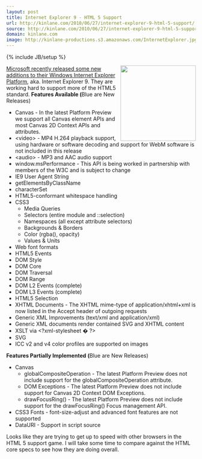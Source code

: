 ```yaml
---
layout: post
title: Internet Explorer 9 - HTML 5 Support
url: http://kinlane.com/2010/06/27/internet-explorer-9-html-5-support/
source: http://kinlane.com/2010/06/27/internet-explorer-9-html-5-support/
domain: kinlane.com
image: http://kinlane-productions.s3.amazonaws.com/InternetExplorer.jpg
---
```

{% include JB/setup %}

<p>
     <img class="alignnone c1" title="Internet Explorer" src="http://kinlane-productions.s3.amazonaws.com/InternetExplorer.jpg" alt="" width="200" align="right" /><a href="http://ie.microsoft.com/testdrive/info/ReleaseNotes/Default.html" target="_blank">Microsoft recently released some new additions to their Windows Internet Explorer Platform</a>, aka. Internet Explorer 9. They are working hard to support more of the HTML5 standard. <strong>Features Available <span class="c2">(</span></strong><span class="c2">Blue are New Releases)</span>
</p>
<ul class="mainlist">
     <li>
          <span class="c2">Canvas - In the latest Platform Preview we support all Canvas element APIs and most Canvas 2D Context APIs and attributes.</span>
     </li>
     <li>
          <span class="c2">&lt;video&gt; - MP4 H.264 playback support, using hardware or software decoding and support for WebM software is not included in this release</span>
     </li>
     <li>
          <span class="c2">&lt;audio&gt; - MP3 and AAC audio support</span>
     </li>
     <li>
          <span class="c2">window.msPerformance - This API is being worked in partnership with members of the W3C and is subject to change</span>
     </li>
     <li>IE9 User Agent String
     </li>
     <li>getElementsByClassName
     </li>
     <li>characterSet
     </li>
     <li>
          <span class="c2">HTML5-conformant whitespace handling</span>
     </li>
     <li>CSS3
          <ul class="mainlist">
               <li>Media Queries
               </li>
               <li>Selectors (entire module and ::selection)
               </li>
               <li>Namespaces (all except attribute selectors)
               </li>
               <li>
                    <span class="c2">Backgrounds &amp; Borders</span>
               </li>
               <li>Color (rgba(), opacity)
               </li>
               <li>
                    <span class="c2">Values &amp; Units</span>
               </li>
          </ul>
     </li>
     <li>
          <span class="c2">Web font formats</span>
     </li>
     <li>HTML5 Events
     </li>
     <li>
          <span class="c2">DOM Style</span>
     </li>
     <li>
          <span class="c2">DOM Core</span>
     </li>
     <li>DOM Traversal
     </li>
     <li>DOM Range
     </li>
     <li>DOM L2 Events (complete)
     </li>
     <li>DOM L3 Events (complete)
     </li>
     <li>HTML5 Selection
     </li>
     <li>
          <span class="c2">XHTML Documents - The XHTML mime-type of application/xhtml+xml is now listed in the Accept header of outgoing requests</span>
     </li>
     <li>
          <span class="c2">Generic XML Improvements (text/xml and application/xml)</span>
     </li>
     <li>
          <span class="c2">Generic XML documents render contained SVG and XHTML content</span>
     </li>
     <li>
          <span class="c2">XSLT via &lt;?xml-stylesheet � ?&gt;</span>
     </li>
     <li>SVG
     </li>
     <li>ICC v2 and v4 color profiles are supported on images
     </li>
</ul>
<p>
     <strong>Features Partially Implemented</strong> <span class="c2"><strong>(</strong>Blue are New Releases)</span>
</p>
<ul class="mainlist">
     <li>
          <span class="c2">Canvas</span>
          <ul class="mainlist">
               <li>
                    <span class="c2">globalCompositeOperation - The latest Platform Preview does not include support for the globalCompositeOperation attribute.</span>
               </li>
               <li>
                    <span class="c2">DOM Exceptions - The latest Platform Preview does not include support for Canvas 2D Context DOM Exceptions.</span>
               </li>
               <li>
                    <span class="c2">drawFocusRing() - The latest Platform Preview does not include support for the drawFocusRing() Focus management API.</span>
               </li>
          </ul>
     </li>
     <li>
          <span class="c2">CSS3 Fonts - font-size-adjust and advanced font features are not supported</span>
     </li>
     <li>DataURI - Support in script source
     </li>
</ul>
<p>
     Looks like they are trying to get up to speed with other browsers in the HTML 5 support game. I will take some time to compare against the HTML core specs to see how they are doing overall.
</p>